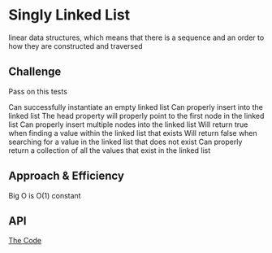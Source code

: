 # Singly Linked List
linear data structures, which means that there is a sequence and an order to how they are constructed and traversed

## Challenge

Pass on this tests

Can successfully instantiate an empty linked list
Can properly insert into the linked list
The head property will properly point to the first node in the linked list
Can properly insert multiple nodes into the linked list
Will return true when finding a value within the linked list that exists
Will return false when searching for a value in the linked list that does not exist
Can properly return a collection of all the values that exist in the linked list

## Approach & Efficiency
Big O is O(1) constant

## API
[The Code](singly_linked_lists/singly_Linked_Lists.py)